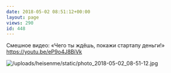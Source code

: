 ```yaml
---
date: 2018-05-02 08:51:12+00:00
layout: page
views: 290
id: 448
---
```


Смешное видео: «Чего ты ждёшь, покажи стартапу деньги!»
https://youtu.be/eP9o4J8BiVk



![/uploads/heisenme/static/photo_2018-05-02_08-51-12.jpg](/uploads/heisenme/static/photo_2018-05-02_08-51-12.jpg)
